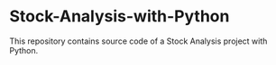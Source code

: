 # Stock-Analysis-with-Python
This repository contains source code of a Stock Analysis project with Python.
